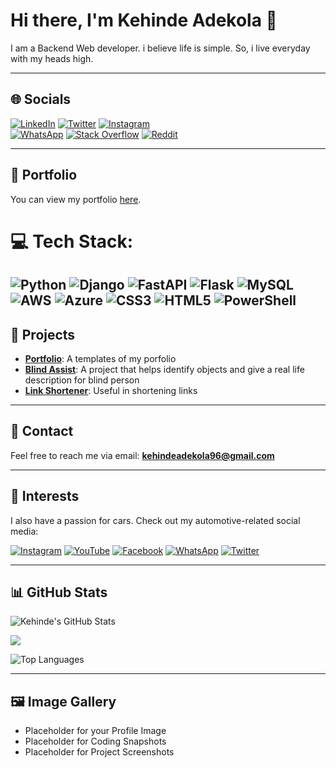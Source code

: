 # Hi there, I'm Kehinde Adekola 👋

I am a Backend Web developer. i believe life is simple. So, i live everyday with my heads high.

---

## 🌐 Socials

[![LinkedIn](https://img.shields.io/badge/LinkedIn-0077B5?style=for-the-badge&logo=linkedin&logoColor=white)](https://www.linkedin.com/in/kehinde-adekola-p-75042124b/)
[![Twitter](https://img.shields.io/badge/Twitter-1DA1F2?style=for-the-badge&logo=twitter&logoColor=white)](https://x.com/FuturePresido19)
[![Instagram](https://img.shields.io/badge/Instagram-E4405F?style=for-the-badge&logo=instagram&logoColor=white)](https://www.instagram.com/_innovative_k/)</br>
[![WhatsApp](https://img.shields.io/badge/WhatsApp-25D366?style=for-the-badge&logo=whatsapp&logoColor=white)](https://wa.me/2349028373561)
[![Stack Overflow](https://img.shields.io/badge/Stack_Overflow-F58025?style=for-the-badge&logo=stack-overflow&logoColor=white)](https://stackoverflow.com/users/17832080/kehinde-adekola)
[![Reddit](https://img.shields.io/badge/Reddit-FF4500?style=for-the-badge&logo=reddit&logoColor=white)](https://www.reddit.com/user/Unlucky-Bridge-805/)

---

## 📂 Portfolio

You can view my portfolio [here](https://rehobothjnr.pythonanywhere.com/).

# 💻 Tech Stack:
 ![Python](https://img.shields.io/badge/python-3670A0?style=for-the-badge&logo=python&logoColor=ffdd54) ![Django](https://img.shields.io/badge/django-%23092E20.svg?style=for-the-badge&logo=django&logoColor=white) ![FastAPI](https://img.shields.io/badge/FastAPI-005571?style=for-the-badge&logo=fastapi) ![Flask](https://img.shields.io/badge/flask-%23000.svg?style=for-the-badge&logo=flask&logoColor=white)
 ![MySQL](https://img.shields.io/badge/mysql-4479A1.svg?style=for-the-badge&logo=mysql&logoColor=white) ![AWS](https://img.shields.io/badge/AWS-%23FF9900.svg?style=for-the-badge&logo=amazon-aws&logoColor=white) ![Azure](https://img.shields.io/badge/azure-%230072C6.svg?style=for-the-badge&logo=microsoftazure&logoColor=white) ![CSS3](https://img.shields.io/badge/css3-%231572B6.svg?style=for-the-badge&logo=css3&logoColor=white)
 ![HTML5](https://img.shields.io/badge/html5-%23E34F26.svg?style=for-the-badge&logo=html5&logoColor=white) ![PowerShell](https://img.shields.io/badge/PowerShell-%235391FE.svg?style=for-the-badge&logo=powershell&logoColor=white) 
---

## 💼 Projects

- **[Portfolio](https://github.com/kehman18/portfolio)**: A templates of my porfolio
- **[Blind Assist](https://github.com/kehman18/blind_assist)**: A project that helps identify objects and give a real life description for blind person
- **[Link Shortener](https://github.com/kehman18/Link_shortener)**: Useful in shortening links

---

## 📧 Contact

Feel free to reach me via email: **[kehindeadekola96@gmail.com](mailto:kehindeadekola96@gmail.com)**

---

## 📸 Interests

I also have a passion for cars. Check out my automotive-related social media:

[![Instagram](https://img.shields.io/badge/Instagram-E4405F?style=for-the-badge&logo=instagram&logoColor=white)](https://www.instagram.com/greenline_garage?igsh=Y3psdnRjNXR3bmZ1)
[![YouTube](https://img.shields.io/badge/YouTube-FF0000?style=for-the-badge&logo=youtube&logoColor=white)](https://youtube.com/@greenlinegarage?si=EmfMKcooyigsWRlY)
[![Facebook](https://img.shields.io/badge/Facebook-1877F2?style=for-the-badge&logo=facebook&logoColor=white)](https://www.facebook.com/share/me6ySmA8eQgMhw5n/?mibextid=qi2Omg)
[![WhatsApp](https://img.shields.io/badge/WhatsApp-25D366?style=for-the-badge&logo=whatsapp&logoColor=white)](https://wa.me/2349028373561)
[![Twitter](https://img.shields.io/badge/Twitter-1DA1F2?style=for-the-badge&logo=twitter&logoColor=white)](https://x.com/green_rims)

---

## 📊 GitHub Stats

![Kehinde's GitHub Stats](https://github-readme-stats.vercel.app/api?username=kehman18&show_icons=true&theme=radical)<br/>

![](https://github-readme-streak-stats.herokuapp.com/?user=kehman18&theme=dark&hide_border=false)<br/>

![Top Languages](https://github-readme-stats.vercel.app/api/top-langs/?username=kehman18&show_icons=true&theme=radical)

---

## 🖼️ Image Gallery

* Placeholder for your Profile Image
* Placeholder for Coding Snapshots
* Placeholder for Project Screenshots

<!--
**kehman18/kehman18** is a ✨ _special_ ✨ repository because its `README.md` (this file) appears on your GitHub profile.

Here are some ideas to get you started:

- 🔭 I’m currently working on ...
- 🌱 I’m currently learning ...
- 👯 I’m looking to collaborate on ...
- 🤔 I’m looking for help with ...
- 💬 Ask me about ...
- 📫 How to reach me: ...
- 😄 Pronouns: ...
- ⚡ Fun fact: ...
-->
